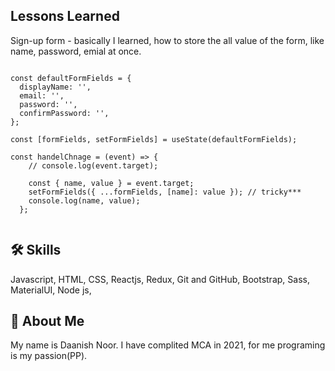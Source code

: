 ## Lessons Learned

Sign-up form - basically I learned, how to store the all value of the form, like name, password, emial at once.

```javacript

const defaultFormFields = {
  displayName: '',
  email: '',
  password: '',
  confirmPassword: '',
};

const [formFields, setFormFields] = useState(defaultFormFields);

const handelChnage = (event) => {
    // console.log(event.target);

    const { name, value } = event.target;
    setFormFields({ ...formFields, [name]: value }); // tricky***
    console.log(name, value);
  };


```

## 🛠 Skills

Javascript, HTML, CSS, Reactjs, Redux, Git and GitHub, Bootstrap, Sass,
MaterialUI, Node js,

## 🚀 About Me

My name is Daanish Noor. I have complited MCA in 2021, for me programing is my passion(PP).
